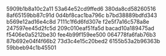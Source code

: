 5909b1b8a10c2a11
53a64e52cd9ffed6
380da8cd58260516
8af65159bb87c91d
0d4bf8cac1ba796c
b7bd38889bdfd343
b569e12ad16e4c8d
7111c1f6d6fd307e
f2e5f7a16c578a8e
247597ee45d2fc5d
209c010eaf51fa5d
bacad10a189475ad
f5406e0a5212be30
fee4b99f159ee500
064778fa6fab76b3
87b692e04f4f66b2
73d3c4e15c20bed2
6155b53a2b96363b
59bbeb94c1b45501
